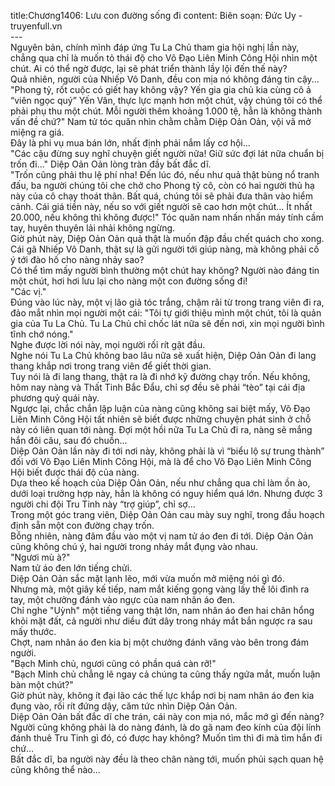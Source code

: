 title:Chương1406: Lưu con đường sống đi
content:
Biên soạn: Đức Uy - truyenfull.vn<br>---<br>Nguyên bản, chính mình đáp ứng Tu La Chủ tham gia hội nghị lần này, chẳng qua chỉ là muốn tỏ thái độ cho Võ Đạo Liên Minh Công Hội nhìn một chút. Ai có thể ngờ được, lại sẽ phát triển thành lầy lội đến thế này?<br>Quả nhiên, người của Nhiếp Vô Danh, đều con mịa nó không đáng tin cậy...<br>"Phong tỷ, rốt cuộc có giết hay không vậy? Yến gia gia chủ kia cùng cô ả “viên ngọc quý” Yến Vân, thực lực mạnh hơn một chút, vậy chúng tôi có thể phải phụ thu một chút. Mỗi người thêm khoảng 1.000 tệ, hẳn là không thành vấn đề chứ?" Nam tử tóc quăn nhìn chằm chằm Diệp Oản Oản, vội vã mở miệng ra giá.<br>Đây là phi vụ mua bán lớn, nhất định phải nắm lấy cơ hội...<br>"Các cậu đừng suy nghĩ chuyện giết người nữa! Giữ sức đợi lát nữa chuẩn bị trốn đi..." Diệp Oản Oản lòng tràn đầy bất đắc dĩ.<br>"Trốn cũng phải thu lệ phí nha! Đến lúc đó, nếu như quả thật bùng nổ tranh đấu, ba người chúng tôi che chở cho Phong tỷ cô, còn có hai người thủ hạ này của cô chạy thoát thân. Bất quá, chúng tôi sẽ phải đưa thân vào hiểm cảnh. Cái giá tiền này, nếu so với giết người sẽ cao hơn một chút... Ít nhất 20.000, nếu không thì không được!" Tóc quăn nam nhấn nhấn máy tính cầm tay, huyên thuyên lải nhải không ngừng.<br>Giờ phút này, Diệp Oản Oản quả thật là muốn đập đầu chết quách cho xong. Cái gã Nhiếp Vô Danh, thật sự là gửi người tới giúp nàng, mà không phải cố ý tới đào hố cho nàng nhảy sao?<br>Có thể tìm mấy người bình thường một chút hay không? Người nào đáng tin một chút, hơi hơi lưu lại cho nàng một con đường sống đi!<br>"Các vị."<br>Đúng vào lúc này, một vị lão giả tóc trắng, chậm rãi từ trong trang viên đi ra, đảo mắt nhìn mọi người một cái: "Tôi tự giới thiệu mình một chút, tôi là quản gia của Tu La Chủ. Tu La Chủ chỉ chốc lát nữa sẽ đến nơi, xin mọi người bình tĩnh chớ nóng."<br>Nghe được lời nói này, mọi người rối rít gật đầu.<br>Nghe nói Tu La Chủ không bao lâu nữa sẽ xuất hiện, Diệp Oản Oản đi lang thang khắp nơi trong trang viên để giết thời gian.<br>Tuy nói là đi lang thang, thật ra là đi nhớ kỹ đường chạy trốn. Nếu không, hôm nay nàng và Thất Tinh Bắc Đẩu, chỉ sợ đều sẽ phải “tèo” tại cái địa phương quỷ quái này.<br>Ngược lại, chắc chắn lập luận của nàng cũng không sai biệt mấy, Võ Đạo Liên Minh Công Hội tất nhiên sẽ biết được những chuyện phát sinh ở chỗ này có liên quan tới nàng. Đợi một hồi nữa Tu La Chủ đi ra, nàng sẽ mắng hắn đôi câu, sau đó chuồn...<br>Diệp Oản Oản lần này đi tới nơi này, không phải là vì “biểu lộ sự trung thành” đối với Võ Đạo Liên Minh Công Hội, mà là để cho Võ Đạo Liên Minh Công Hội biết được thái độ của nàng.<br>Dựa theo kế hoạch của Diệp Oản Oản, nếu như chẳng qua chỉ làm ồn ào, dưới loại trường hợp này, hẳn là không có nguy hiểm quá lớn. Nhưng được 3 người chi đội Tru Tinh này “trợ giúp”, chỉ sợ...<br>Trong một góc trang viên, Diệp Oản Oản cau mày suy nghĩ, trong đầu hoạch định sẵn một con đường chạy trốn.<br>Bỗng nhiên, nàng đâm đầu vào một vị nam tử áo đen đi tới. Diệp Oản Oản cũng không chú ý, hai người trong nháy mắt đụng vào nhau.<br>"Ngươi mù à?"<br>Nam tử áo đen lớn tiếng chửi.<br>Diệp Oản Oản sắc mặt lạnh lẽo, mới vừa muốn mở miệng nói gì đó.<br>Nhưng mà, một giây kế tiếp, nam mắt kiếng gọng vàng lấy thế lôi đình ra tay, một chưởng đánh vào ngực của nam nhân áo đen.<br>Chỉ nghe "Uỳnh" một tiếng vang thật lớn, nam nhân áo đen hai chân hổng khỏi mặt đất, cả người như diều đứt dây trong nháy mắt bắn ngược ra sau mấy thước.<br>Chợt, nam nhân áo đen kia bị một chưởng đánh văng vào bên trong đám người.<br>"Bạch Minh chủ, ngươi cũng có phần quá càn rỡ!"<br>"Bạch Minh chủ chẳng lẽ ngay cả chúng ta cũng thấy ngứa mắt, muốn luận bàn một chút?"<br>Giờ phút này, không ít đại lão các thế lực khắp nơi bị nam nhân áo đen kia đụng vào, rối rít đứng dậy, căm tức nhìn Diệp Oản Oản.<br>Diệp Oản Oản bất đắc dĩ che trán, cái này con mịa nó, mắc mớ gì đến nàng? Người cũng không phải là do nàng đánh, là do gã nam đeo kính của đội lính đánh thuê Tru Tinh gì đó, có được hay không? Muốn tìm thì đi mà tìm hắn đi chứ…<br>Bất đắc dĩ, ba người này đều là theo chân nàng tới, muốn phủi sạch quan hệ cũng không thể nào...